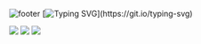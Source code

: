 ![footer](https://capsule-render.vercel.app/api?type=waving&height=100&color=gradient)
[![Typing SVG](https://readme-typing-svg.demolab.com?font=Pacifico&size=77&duration=3700&pause=1000&color=FFFFFF&center=true&vCenter=true&random=false&width=1000&height=150&lines=Hello!;%EC%95%88%EB%85%95%ED%95%98%EC%84%B8%EC%9A%94!;Bonjour!;%E3%81%93%E3%82%93%E3%81%AB%E3%81%A1%E3%81%AF!;Guten+Tag!;%E6%82%A8%E5%A5%BD!;Hola!)](https://git.io/typing-svg)
 
![](http://github-profile-summary-cards.vercel.app/api/cards/profile-details?username=EastTiger97&theme=github_dark) 
![](http://github-profile-summary-cards.vercel.app/api/cards/stats?username=EastTiger97&theme=vision_friendly_dark) ![](http://github-profile-summary-cards.vercel.app/api/cards/productive-time?username=EastTiger97&theme=vision_friendly_dark&utcOffset=8width=94%)

